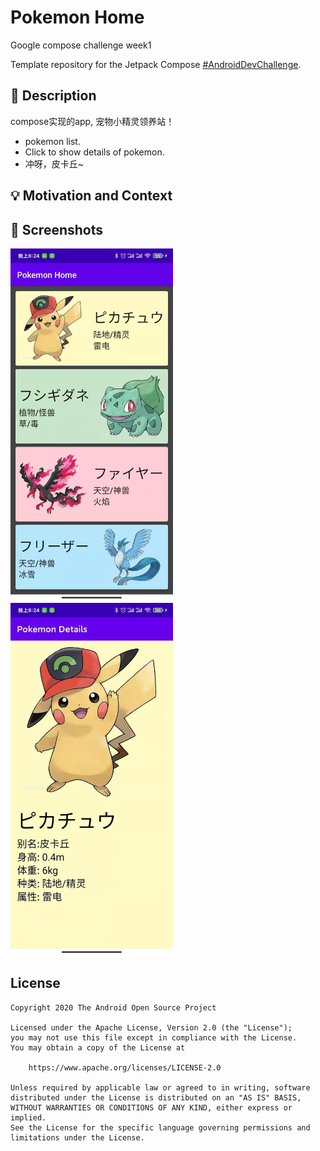 # Pokemon Home

Google compose challenge week1

Template repository for the Jetpack Compose [#AndroidDevChallenge](https://developer.android.com/dev-challenge).



## :scroll: Description
<!--- Describe your app in one or two sentences -->
compose实现的app, 宠物小精灵领养站！

- pokemon list.
- Click to show details of pokemon.
- 冲呀，皮卡丘~


## :bulb: Motivation and Context
<!--- Optionally point readers to interesting parts of your submission. -->
<!--- What are you especially proud of? -->


## :camera_flash: Screenshots
<!-- You can add more screenshots here if you like -->
<img src="/results/screenshot_1.jpg" width="260">&emsp;<img src="/results/screenshot_2.jpg" width="260">


## License
```
Copyright 2020 The Android Open Source Project

Licensed under the Apache License, Version 2.0 (the "License");
you may not use this file except in compliance with the License.
You may obtain a copy of the License at

    https://www.apache.org/licenses/LICENSE-2.0

Unless required by applicable law or agreed to in writing, software
distributed under the License is distributed on an "AS IS" BASIS,
WITHOUT WARRANTIES OR CONDITIONS OF ANY KIND, either express or implied.
See the License for the specific language governing permissions and
limitations under the License.
```
